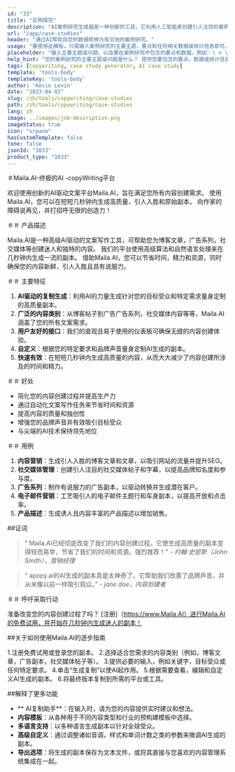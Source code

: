 ```yaml
---
id: "33"
title: "实例探究"
description: "AI案例研究生成器是一种创新的工具，它利用人工智能来创建引人注目的案例研究。 该功能强大的工具可帮助您根据提供的数据和关键点生成结构良好，引人入胜且内容丰富的案例研究，从而节省您在过程中的时间和精力。"
url: "/app/case-studies"
header: "通过AI帮助将您的数据转换为有见地的案例研究。"
usage: "要使用此模板，只需输入案例研究的主要主题，要点和任何相关数据或统计信息即可。 然后，该工具将根据您的意见生成结构良好，迷人且内容丰富的案例研究。"
placeholder: "输入主要主题或问题，以及要在案例研究中包含的要点和数据，例如：\ n \ nmain主题：提高零售商店中的客户满意度\ n \ nkey点：\ n \ n1。 确定客户痛点\ n2。 实施有效的解决方案\ n3。 评估更改的影响\ n \ ndata：平均客户满意度从3.5提高到4.2 \ n \ nkeywords：零售，客户满意度，改进"
help_hint: "您的案例研究的主要主题或问题是什么？ 提供您要包含的要点，数据或统计信息，我们将根据您的输入创建全面的案例研究。"
tags: [Copywriting, case study generator, AI case study]
template: 'tools-body'
templateKey: 'tools-body'
author: 'Kevin Levin'
date: "2023-04-03"
slug: /zh/tools/copywriting/case-studies
path: /zh/tools/copywriting/case-studies
lang: zh
image: ../images/job-description.png
imageStatus: true
icon: "vrpano"
hasCustomTemplate: false
tone: false
jsonId: "1033"
product_type: "1033"
---
```

＃Maila.AI-终极的AI -copyWriting平台

欢迎使用创新的AI驱动文案平台Maila.AI，旨在满足您所有内容创建需求。 使用Maila.AI，您可以在短短几秒钟内生成高质量，引人入胜和原始副本。 向作家的障碍说再见，并打招呼无限的创造力！

＃＃ 产品描述

Maila.AI是一种高级AI驱动的文案写作工具，可帮助您为博客文章，广告系列，社交媒体等创建迷人和独特的内容。 我们的平台使用高级算法和自然语言处理来在几秒钟内生成一流的副本。 借助Maila.AI，您可以节省时间，精力和资源，同时确保您的内容新鲜，引人入胜且具有说服力。

＃＃ 主要特征

1. **AI驱动的复制生成**：利用AI的力量生成针对您的目标受众和特定需求量身定制的高质量副本。
 2. **广泛的内容类别**：从博客帖子到广告广告系列，社交媒体内容等等，Maila.AI涵盖了您的所有文案需求。
 3. **用户友好的接口**：我们的直观且易于使用的仪表板可确保无缝的内容创建体验。
 4. **自定义**：根据您的特定要求和品牌声音量身定制AI生成的副本。
 5. **快速有效**：在短短几秒钟内生成高质量的内容，从而大大减少了内容创建所涉及的时间和精力。

＃＃ 好处

 - 简化您的内容创建过程并提高生产力
  - 通过自动化文案写作任务来节省时间和资源
  - 提高内容的质量和独创性
  - 增强您的品牌声音并有效吸引目标受众
  - 与尖端的AI技术保持领先地位

＃＃ 用例

1. **内容营销**：生成引人入胜的博客文章和文章，以吸引网站的流量并提升SEO。
 2. **社交媒体管理**：创建引人注目的社交媒体帖子和字幕，以提高品牌知名度和参与度。
 3. **广告系列**：制作有说服力的广告副本，以驱动转换并生成潜在客户。
 4. **电子邮件营销**：工艺吸引人的电子邮件主题行和车身副本，以提高开放和点击率。
 5. **产品描述**：生成诱人且内容丰富的产品描述以增加销售。

##证词

>“ Maila.AI已经彻底改变了我们的内容创建过程。它使生成高质量的副本变得轻而易举，节省了我们的时间和资源。强烈推荐！”  -  _约翰·史密斯（John Smith），营销经理_

>“ apopy.ai的AI生成的副本真是太神奇了。它帮助我们改善了品牌声音，并从未像以前一样吸引观众。”  -  _jane doe，内容创建者_

＃＃ 呼吁采取行动

准备改变您的内容创建过程了吗？  [注册]（https://www.Maila.AI）进行Maila.AI的免费试用，并开始在几秒钟内生成迷人的副本！

##关于如何使用Maila.AI的逐步指南

1.注册免费试用或登录您的副本。
 2.选择适合您需求的内容类别（例如，博客文章，广告副本，社交媒体帖子等）。
 3.提供必要的输入，例如关键字，目标受众或任何特定要求。
 4.单击“生成复制”以使AI起作用。
 5.根据需要查看，编辑和自定义AI生成的副本。
 6.将最终版本复制到所需的平台或工具。

##解释了更多功能

 -  ** AI复制助手**：在输入时，请为您的内容提供实时建议和想法。
  -  **内容模板**：从各种用于不同内容类型和行业的预构建模板中选择。
  -  **多语言支持**：以多种语言生成副本以针对全球受众。
  -  **高级自定义**：通过调整诸如音调，样式和单词计数之类的参数来微调AI生成的副本。
  -  **导出选项**：将生成的副本保存为文本文件，或将其直接与您喜欢的内容管理系统集成在一起。
